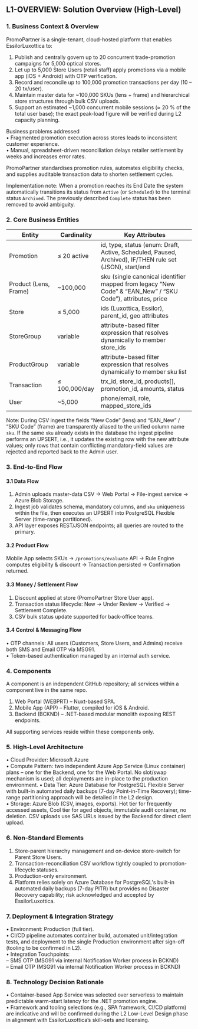 ## L1-OVERVIEW: Solution Overview (High-Level)

### 1. Business Context & Overview  
PromoPartner is a single-tenant, cloud-hosted platform that enables EssilorLuxottica to:  
1. Publish and centrally govern up to 20 concurrent trade-promotion campaigns for 5,000 optical stores.  
2. Let up to 5,000 Store Users (retail staff) apply promotions via a mobile app (iOS + Android) with OTP verification.  
3. Record and reconcile up to 100,000 promotion transactions per day (10 – 20 tx/user).  
4. Maintain master data for ~100,000 SKUs (lens + frame) and hierarchical store structures through bulk CSV uploads.  
5. Support an estimated ~1,000 concurrent mobile sessions (≈ 20 % of the total user base); the exact peak-load figure will be verified during L2 capacity planning.  

Business problems addressed  
• Fragmented promotion execution across stores leads to inconsistent customer experience.  
• Manual, spreadsheet-driven reconciliation delays retailer settlement by weeks and increases error rates.  

PromoPartner standardises promotion rules, automates eligibility checks, and supplies auditable transaction data to shorten settlement cycles.  

Implementation note: When a promotion reaches its End Date the system automatically transitions its status from `Active` (or `Scheduled`) to the terminal status `Archived`. The previously described `Complete` status has been removed to avoid ambiguity.

### 2. Core Business Entities  

| Entity |   Cardinality   | Key Attributes |
|--------|-----------------|----------------|
| Promotion | ≤ 20 active | id, type, status (enum: Draft, Active, Scheduled, Paused, Archived), IF/THEN rule set (JSON), start/end |
| Product (Lens, Frame) | ~100,000 | sku (single canonical identifier mapped from legacy “New Code” & “EAN_New” / “SKU Code”), attributes, price |
| Store | ≤ 5,000 | ids (Luxottica, Essilor), parent_id, geo attributes |
| StoreGroup | variable | attribute-based filter expression that resolves dynamically to member store_ids |
| ProductGroup | variable | attribute-based filter expression that resolves dynamically to member sku list |
| Transaction | ≤ 100,000/day | trx_id, store_id, products[], promotion_id, amounts, status |
| User | ~5,000 | phone/email, role, mapped_store_ids |

Note: During CSV ingest the fields “New Code” (lens) and “EAN_New” / “SKU Code” (frame) are transparently aliased to the unified column name `sku`. If the same `sku` already exists in the database the ingest pipeline performs an UPSERT, i.e., it updates the existing row with the new attribute values; only rows that contain conflicting mandatory-field values are rejected and reported back to the Admin user.

### 3. End-to-End Flow  

#### 3.1 Data Flow  
1. Admin uploads master-data CSV → Web Portal → File-ingest service → Azure Blob Storage.  
2. Ingest job validates schema, mandatory columns, and `sku` uniqueness within the file, then executes an UPSERT into PostgreSQL Flexible Server (time-range partitioned).
3. API layer exposes REST/JSON endpoints; all queries are routed to the primary.

#### 3.2 Product Flow  
  Mobile App selects SKUs → `/promotions/evaluate` API → Rule Engine computes eligibility & discount → Transaction persisted → Confirmation returned.

#### 3.3 Money / Settlement Flow  
1. Discount applied at store (PromoPartner Store User app).  
2. Transaction status lifecycle: New → Under Review → Verified → Settlement Complete.  
3. CSV bulk status update supported for back-office teams.

#### 3.4 Control & Messaging Flow  
• OTP channels: All users (Customers, Store Users, and Admins) receive both SMS and Email OTP via MSG91.  
• Token-based authentication managed by an internal auth service.

### 4. Components  
A component is an independent GitHub repository; all services within a component live in the same repo.  

1. Web Portal (WEBPRT) – Nuxt-based SPA.  
2. Mobile App (APP) – Flutter, compiled for iOS & Android.  
3. Backend (BCKND) – .NET-based modular monolith exposing REST endpoints.  

All supporting services reside within these components only.

### 5. High-Level Architecture  
• Cloud Provider: Microsoft Azure  
• Compute Pattern: two independent Azure App Service (Linux container) plans – one for the Backend, one for the Web Portal. No slot/swap mechanism is used; all deployments are in-place to the production environment.
• Data Tier: Azure Database for PostgreSQL Flexible Server with built-in automated daily backups (7-day Point-in-Time Recovery); time-range partitioning approach will be detailed in the L2 design.  
• Storage: Azure Blob (CSV, images, exports). Hot tier for frequently accessed assets, Cool tier for aged objects, immutable audit container, no deletion. CSV uploads use SAS URLs issued by the Backend for direct client upload.

### 6. Non-Standard Elements 
1. Store-parent hierarchy management and on-device store-switch for Parent Store Users.  
2. Transaction-reconciliation CSV workflow tightly coupled to promotion-lifecycle statuses.  
3. Production-only environment.  
4. Platform relies solely on Azure Database for PostgreSQL's built-in automated daily backups (7-day PITR) but provides no Disaster Recovery capability; risk acknowledged and accepted by EssilorLuxottica.

### 7. Deployment & Integration Strategy 
• Environment: Production (full tier).  
• CI/CD pipeline automates container build, automated unit/integration tests, and deployment to the single Production environment after sign-off (tooling to be confirmed in L2).  
• Integration Touchpoints:  
  – SMS OTP (MSG91 via internal Notification Worker process in BCKND)  
  – Email OTP (MSG91 via internal Notification Worker process in BCKND)

### 8. Technology Decision Rationale
• Container-based App Service was selected over serverless to maintain predictable warm-start latency for the .NET promotion engine.  
• Framework and tooling selections (e.g., SPA framework, CI/CD platform) are indicative and will be confirmed during the L2 Low-Level Design phase in alignment with EssilorLuxottica’s skill-sets and licensing.
